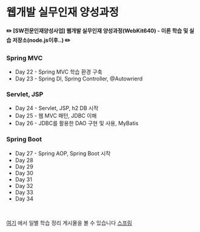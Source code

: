 # 웹개발 실무인재 양성과정

#### ✏️ [SW전문인재양성사업] 웹개발 실무인재 양성과정(WebKit640) - 이론 학습 및 실습 저장소(node.js이후..) ✏️

### Spring MVC
- Day 22 - Spring MVC 학습 환경 구축
- Day 23 - Spring DI, Spring Controller, @Autowrierd

###  Servlet, JSP
- Day 24 - Servlet, JSP, h2 DB 시작
- Day 25 - 웹 MVC 패턴, JDBC 이해
- Day 26 - JDBC를 활용한 DAO 구현 및 사용, MyBatis

### Spring Boot
- Day 27 - Spring AOP, Spring Boot 시작
- Day 28 
- Day 29 
- Day 30 
- Day 31 
- Day 32 
- Day 33 
- Day 34 

<br/>

[여기](https://velog.io/@qqqqld/series/%ED%94%84%EB%A1%A0%ED%8A%B8%EC%97%94%EB%93%9C) 에서 일별 학습 정리 게시물을 볼 수 있습니다
[스프링](https://velog.io/@qqqqld/series/Spring)